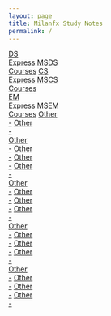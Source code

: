 ```yaml
---
layout: page
title: Milanfx Study Notes
permalink: /
---
```


<div class="row" style="grid-template-columns: 1fr 1fr 1fr 1fr;">
  <a href="/01-DS-Express/"   class="btn box2">DS  <br>Express</a>
  <a href="/02-MSDS-Courses/" class="btn box3">MSDS<br>Courses</a>
  <a href="/03-CS-Express/"   class="btn box4">CS  <br>Express</a>
  <a href="/04-MSCS-Courses/" class="btn box5">MSCS<br>Courses</a>
</div>

<div class="row" style="grid-template-columns: 1fr 1fr 1fr 1fr;">
  <a href=""                  class="btn box2">EM<br>Express</a>
  <a href=""                  class="btn box3">MSEM<br>Courses</a>
  <a href=""                  class="btn box4">Other<br>-</a>
  <a href=""                  class="btn box5">Other<br>-</a>
</div>

<div class="row" style="grid-template-columns: 1fr 1fr 1fr 1fr;">
  <a href=""                  class="btn box4">Other<br>-</a>
  <a href=""                  class="btn box5">Other<br>-</a>
  <a href=""                  class="btn box4">Other<br>-</a>
  <a href=""                  class="btn box5">Other<br>-</a>
</div>

<div class="row" style="grid-template-columns: 1fr 1fr 1fr 1fr;">
  <a href=""                  class="btn box4">Other<br>-</a>
  <a href=""                  class="btn box5">Other<br>-</a>
  <a href=""                  class="btn box4">Other<br>-</a>
  <a href=""                  class="btn box5">Other<br>-</a>
</div>

<div class="row" style="grid-template-columns: 1fr 1fr 1fr 1fr;">
  <a href=""                  class="btn box4">Other<br>-</a>
  <a href=""                  class="btn box5">Other<br>-</a>
  <a href=""                  class="btn box4">Other<br>-</a>
  <a href=""                  class="btn box5">Other<br>-</a>
</div>

<div class="row" style="grid-template-columns: 1fr 1fr 1fr 1fr;">
  <a href=""                  class="btn box4">Other<br>-</a>
  <a href=""                  class="btn box5">Other<br>-</a>
  <a href=""                  class="btn box4">Other<br>-</a>
  <a href=""                  class="btn box5">Other<br>-</a>
</div>

<!--
<div>
  <a href="" class="btn box1">Kaggle<br>Projects</a>
  <a href="" class="btn box2">IBM   <br>Specialization</a>
  <a href="" class="btn box3">DL.AI <br>Specialization</a>
  <a href="" class="btn box4">Google<br>Specialization</a>
  <a href="" class="btn box5">Other <br>Specialization</a>
  <a href="" class="btn box6">Other <br>Specialization</a>
</div>
-->
